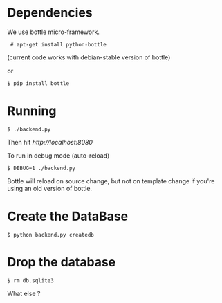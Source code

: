 Dependencies
============
We use bottle micro-framework.


     # apt-get install python-bottle

(current code works with debian-stable version of bottle)

or

    $ pip install bottle

Running
=======

    $ ./backend.py


Then hit *http://localhost:8080*

To run in debug mode (auto-reload)

    $ DEBUG=1 ./backend.py

Bottle will reload on source change, but not on template change if you're using
an old version of bottle.

Create the DataBase
===================

    $ python backend.py createdb

Drop the database
=================

    $ rm db.sqlite3

What else ?
